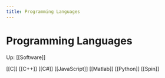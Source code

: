```yaml
---
title: Programming Languages
---
```

# Programming Languages

Up: [[Software]]

[[C]]
[[C++]]
[[C#]]
[[JavaScript]]
[[Matlab]]
[[Python]]
[[Spin]]
